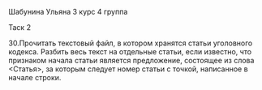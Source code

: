 Шабунина Ульяна 3 курс 4 группа  
  
Таск 2  
  
30.Прочитать текстовый файл, в котором хранятся статьи уголовного кодекса. Разбить весь текст на отдельные статьи, если известно, что признаком начала статьи является предложение, состоящее из слова <Статья>, за которым следует номер статьи с точкой, написанное в начале строки.
